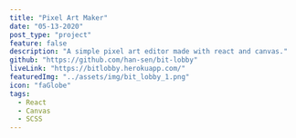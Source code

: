 ```yaml
---
title: "Pixel Art Maker"
date: "05-13-2020"
post_type: "project"
feature: false
description: "A simple pixel art editor made with react and canvas."
github: "https://github.com/han-sen/bit-lobby"
liveLink: "https://bitlobby.herokuapp.com/"
featuredImg: "../assets/img/bit_lobby_1.png"
icon: "faGlobe"
tags:
  - React
  - Canvas
  - SCSS
---
```

